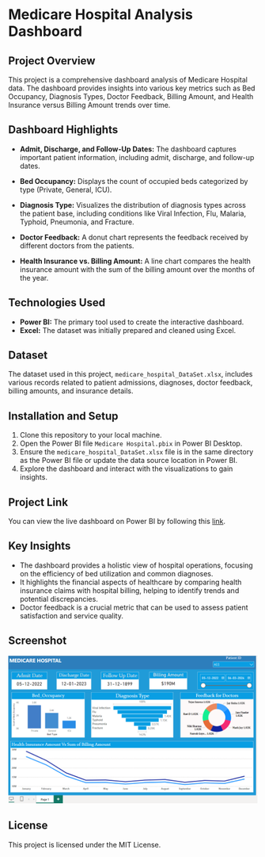 # Medicare Hospital Analysis Dashboard

## Project Overview

This project is a comprehensive dashboard analysis of Medicare Hospital data. The dashboard provides insights into various key metrics such as Bed Occupancy, Diagnosis Types, Doctor Feedback, Billing Amount, and Health Insurance versus Billing Amount trends over time.

## Dashboard Highlights

- **Admit, Discharge, and Follow-Up Dates:** The dashboard captures important patient information, including admit, discharge, and follow-up dates.
  
- **Bed Occupancy:** Displays the count of occupied beds categorized by type (Private, General, ICU).

- **Diagnosis Type:** Visualizes the distribution of diagnosis types across the patient base, including conditions like Viral Infection, Flu, Malaria, Typhoid, Pneumonia, and Fracture.

- **Doctor Feedback:** A donut chart represents the feedback received by different doctors from the patients.

- **Health Insurance vs. Billing Amount:** A line chart compares the health insurance amount with the sum of the billing amount over the months of the year.

## Technologies Used

- **Power BI:** The primary tool used to create the interactive dashboard.
- **Excel:** The dataset was initially prepared and cleaned using Excel.

## Dataset

The dataset used in this project, `medicare_hospital_DataSet.xlsx`, includes various records related to patient admissions, diagnoses, doctor feedback, billing amounts, and insurance details.

## Installation and Setup

1. Clone this repository to your local machine.
2. Open the Power BI file `Medicare Hospital.pbix` in Power BI Desktop.
3. Ensure the `medicare_hospital_DataSet.xlsx` file is in the same directory as the Power BI file or update the data source location in Power BI.
4. Explore the dashboard and interact with the visualizations to gain insights.

## Project Link

You can view the live dashboard on Power BI by following this [link](https://app.powerbi.com/groups/me/reports/65d271c3-d407-41a5-9908-a946d09d466d/b873e1b2bffefa4ff482?experience=power-bi).

## Key Insights

- The dashboard provides a holistic view of hospital operations, focusing on the efficiency of bed utilization and common diagnoses.
- It highlights the financial aspects of healthcare by comparing health insurance claims with hospital billing, helping to identify trends and potential discrepancies.
- Doctor feedback is a crucial metric that can be used to assess patient satisfaction and service quality.

## Screenshot

![Medicare Hospital Analysis Dashboard](./Medicare_hospital_Analysis_Dashboard.png)

## License

This project is licensed under the MIT License.

